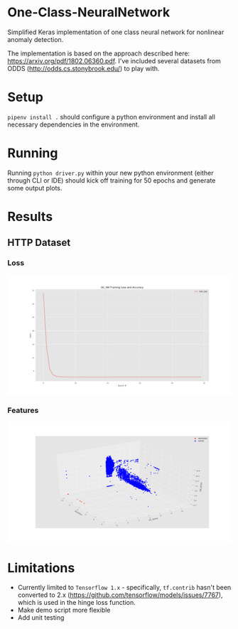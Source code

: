 # One-Class-NeuralNetwork
Simplified Keras implementation of one class neural network for nonlinear anomaly detection. 

The implementation is based on the approach described here: https://arxiv.org/pdf/1802.06360.pdf. I've included several datasets from ODDS (http://odds.cs.stonybrook.edu/) to play with.

# Setup

`pipenv install .` should configure a python environment and install all necessary dependencies in the environment. 

# Running

Running `python driver.py` within your new python environment (either through CLI or IDE) should kick off training for 50 epochs and generate some output plots.
# Results

## HTTP Dataset ##

### Loss ###

![alt text](https://github.com/danielenricocahall/One-Class-NeuralNetwork/blob/master/Figures/loss_http.png)


### Features ###
![alt_text](https://github.com/danielenricocahall/One-Class-NeuralNetwork/blob/master/Figures/feat_http.png)

# Limitations

* Currently limited to `Tensorflow 1.x` - specifically, `tf.contrib` hasn't been converted to 2.x (https://github.com/tensorflow/models/issues/7767), which is used in the hinge loss function.
* Make demo script more flexible
* Add unit testing

